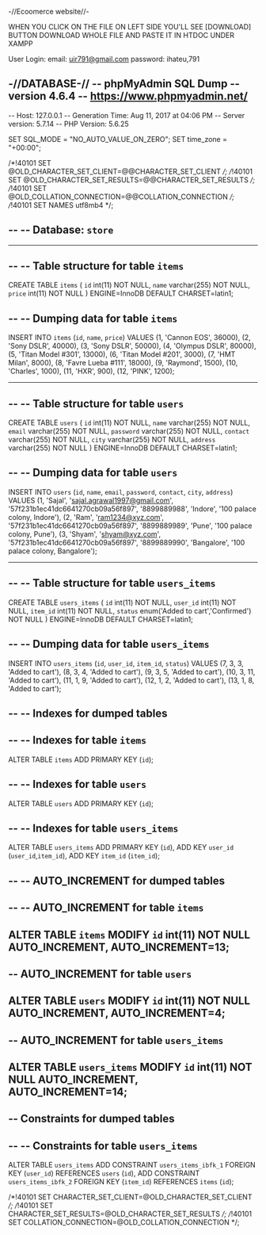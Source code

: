 -//Ecoomerce website//-

WHEN YOU CLICK ON THE FILE 
ON LEFT SIDE YOU'LL SEE [DOWNLOAD] BUTTON
DOWNLOAD WHOLE FILE AND PASTE IT IN HTDOC UNDER XAMPP

User Login:
email: uir791@gmail.com
password: ihateu,791

-//DATABASE-//
-- phpMyAdmin SQL Dump
-- version 4.6.4
-- https://www.phpmyadmin.net/
--
-- Host: 127.0.0.1
-- Generation Time: Aug 11, 2017 at 04:06 PM
-- Server version: 5.7.14
-- PHP Version: 5.6.25

SET SQL_MODE = "NO_AUTO_VALUE_ON_ZERO";
SET time_zone = "+00:00";


/*!40101 SET @OLD_CHARACTER_SET_CLIENT=@@CHARACTER_SET_CLIENT */;
/*!40101 SET @OLD_CHARACTER_SET_RESULTS=@@CHARACTER_SET_RESULTS */;
/*!40101 SET @OLD_COLLATION_CONNECTION=@@COLLATION_CONNECTION */;
/*!40101 SET NAMES utf8mb4 */;

--
-- Database: `store`
--

-- --------------------------------------------------------

--
-- Table structure for table `items`
--

CREATE TABLE `items` (
  `id` int(11) NOT NULL,
  `name` varchar(255) NOT NULL,
  `price` int(11) NOT NULL
) ENGINE=InnoDB DEFAULT CHARSET=latin1;

--
-- Dumping data for table `items`
--

INSERT INTO `items` (`id`, `name`, `price`) VALUES
(1, 'Cannon EOS', 36000),
(2, 'Sony DSLR', 40000),
(3, 'Sony DSLR', 50000),
(4, 'Olympus DSLR', 80000),
(5, 'Titan Model #301', 13000),
(6, 'Titan Model #201', 3000),
(7, 'HMT Milan', 8000),
(8, 'Favre Lueba #111', 18000),
(9, 'Raymond', 1500),
(10, 'Charles', 1000),
(11, 'HXR', 900),
(12, 'PINK', 1200);

-- --------------------------------------------------------

--
-- Table structure for table `users`
--

CREATE TABLE `users` (
  `id` int(11) NOT NULL,
  `name` varchar(255) NOT NULL,
  `email` varchar(255) NOT NULL,
  `password` varchar(255) NOT NULL,
  `contact` varchar(255) NOT NULL,
  `city` varchar(255) NOT NULL,
  `address` varchar(255) NOT NULL
) ENGINE=InnoDB DEFAULT CHARSET=latin1;

--
-- Dumping data for table `users`
--

INSERT INTO `users` (`id`, `name`, `email`, `password`, `contact`, `city`, `address`) VALUES
(1, 'Sajal', 'sajal.agrawal1997@gmail.com', '57f231b1ec41dc6641270cb09a56f897', '8899889988', 'Indore', '100 palace colony, Indore'),
(2, 'Ram', 'ram1234@xyz.com', '57f231b1ec41dc6641270cb09a56f897', '8899889989', 'Pune', '100 palace colony, Pune'),
(3, 'Shyam', 'shyam@xyz.com', '57f231b1ec41dc6641270cb09a56f897', '8899889990', 'Bangalore', '100 palace colony, Bangalore');

-- --------------------------------------------------------

--
-- Table structure for table `users_items`
--

CREATE TABLE `users_items` (
  `id` int(11) NOT NULL,
  `user_id` int(11) NOT NULL,
  `item_id` int(11) NOT NULL,
  `status` enum('Added to cart','Confirmed') NOT NULL
) ENGINE=InnoDB DEFAULT CHARSET=latin1;

--
-- Dumping data for table `users_items`
--

INSERT INTO `users_items` (`id`, `user_id`, `item_id`, `status`) VALUES
(7, 3, 3, 'Added to cart'),
(8, 3, 4, 'Added to cart'),
(9, 3, 5, 'Added to cart'),
(10, 3, 11, 'Added to cart'),
(11, 1, 9, 'Added to cart'),
(12, 1, 2, 'Added to cart'),
(13, 1, 8, 'Added to cart');

--
-- Indexes for dumped tables
--

--
-- Indexes for table `items`
--
ALTER TABLE `items`
  ADD PRIMARY KEY (`id`);

--
-- Indexes for table `users`
--
ALTER TABLE `users`
  ADD PRIMARY KEY (`id`);

--
-- Indexes for table `users_items`
--
ALTER TABLE `users_items`
  ADD PRIMARY KEY (`id`),
  ADD KEY `user_id` (`user_id`,`item_id`),
  ADD KEY `item_id` (`item_id`);

--
-- AUTO_INCREMENT for dumped tables
--

--
-- AUTO_INCREMENT for table `items`
--
ALTER TABLE `items`
  MODIFY `id` int(11) NOT NULL AUTO_INCREMENT, AUTO_INCREMENT=13;
--
-- AUTO_INCREMENT for table `users`
--
ALTER TABLE `users`
  MODIFY `id` int(11) NOT NULL AUTO_INCREMENT, AUTO_INCREMENT=4;
--
-- AUTO_INCREMENT for table `users_items`
--
ALTER TABLE `users_items`
  MODIFY `id` int(11) NOT NULL AUTO_INCREMENT, AUTO_INCREMENT=14;
--
-- Constraints for dumped tables
--

--
-- Constraints for table `users_items`
--
ALTER TABLE `users_items`
  ADD CONSTRAINT `users_items_ibfk_1` FOREIGN KEY (`user_id`) REFERENCES `users` (`id`),
  ADD CONSTRAINT `users_items_ibfk_2` FOREIGN KEY (`item_id`) REFERENCES `items` (`id`);

/*!40101 SET CHARACTER_SET_CLIENT=@OLD_CHARACTER_SET_CLIENT */;
/*!40101 SET CHARACTER_SET_RESULTS=@OLD_CHARACTER_SET_RESULTS */;
/*!40101 SET COLLATION_CONNECTION=@OLD_COLLATION_CONNECTION */;

